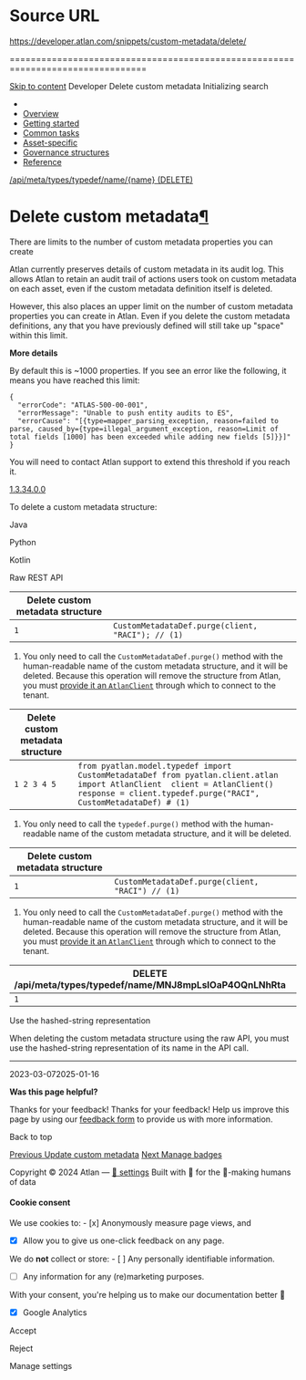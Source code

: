 # Source URL
https://developer.atlan.com/snippets/custom-metadata/delete/

================================================================================

<!--
canonical: https://developer.atlan.com/snippets/custom-metadata/delete/
meta-content-security-policy: object-src 'none'; base-uri 'self'; manifest-src 'self'; media-src 'self';
meta-description: Learn how to delete custom metadata structures in Atlan.
meta-generator: mkdocs-1.6.1, mkdocs-material-9.6.14
meta-og-description: Learn how to delete custom metadata structures in Atlan.
meta-og-image: https://developer.atlan.com/assets/images/social/snippets/custom-metadata/delete.png
meta-og-image-height: 630
meta-og-image-type: image/png
meta-og-image-width: 1200
meta-og-title: Delete custom metadata - Developer
meta-og-type: website
meta-og-url: https://developer.atlan.com/snippets/custom-metadata/delete/
meta-twitter:card: summary_large_image
meta-twitter:description: Learn how to delete custom metadata structures in Atlan.
meta-twitter:image: https://developer.atlan.com/assets/images/social/snippets/custom-metadata/delete.png
meta-twitter:title: Delete custom metadata - Developer
meta-viewport: width=device-width,initial-scale=1
title: Delete custom metadata - Developer
-->

[Skip to content](#delete-custom-metadata) Developer Delete custom metadata Initializing search 

* 
* [Overview](../../..)
* [Getting started](../../../getting-started/)
* [Common tasks](../../)
* [Asset\-specific](../../../patterns/)
* [Governance structures](../../../governance/)
* [Reference](../../../reference/)

[/api/meta/types/typedef/name/{name} (DELETE)](../../../endpoints/#tag:apimetatypestypedefnamename-delete)

Delete custom metadata[¶](#delete-custom-metadata "Permanent link")
===================================================================

There are limits to the number of custom metadata properties you can create

Atlan currently preserves details of custom metadata in its audit log. This allows Atlan to retain an audit trail of actions users took on custom metadata on each asset, even if the custom metadata definition itself is deleted.

However, this also places an upper limit on the number of custom metadata properties you can create in Atlan. Even if you delete the custom metadata definitions, any that you have previously defined will still take up "space" within this limit.

**More details**

By default this is \~1000 properties. If you see an error like the following, it means you have reached this limit:

```
{
  "errorCode": "ATLAS-500-00-001",
  "errorMessage": "Unable to push entity audits to ES",
  "errorCause": "[{type=mapper_parsing_exception, reason=failed to parse, caused_by={type=illegal_argument_exception, reason=Limit of total fields [1000] has been exceeded while adding new fields [5]}}]"
}

```
You will need to contact Atlan support to extend this threshold if you reach it.

[1\.3\.3](https://github.com/atlanhq/atlan-python/releases/tag/1.3.3 "Minimum version")[4\.0\.0](https://github.com/atlanhq/atlan-java/releases/tag/v4.0.0 "Minimum version")

To delete a custom metadata structure:

Java

Python

Kotlin

Raw REST API

| Delete custom metadata structure | |
| --- | --- |
| ``` 1 ``` | ``` CustomMetadataDef.purge(client, "RACI"); // (1)  ``` |

1. You only need to call the `CustomMetadataDef.purge()` method with the human\-readable name of the custom metadata structure, and it will be deleted. Because this operation will remove the structure from Atlan, you must [provide it an `AtlanClient`](../../../sdks/java/#configure-the-sdk) through which to connect to the tenant.

| Delete custom metadata structure | |
| --- | --- |
| ``` 1 2 3 4 5 ``` | ``` from pyatlan.model.typedef import CustomMetadataDef from pyatlan.client.atlan import AtlanClient  client = AtlanClient() response = client.typedef.purge("RACI", CustomMetadataDef) # (1)  ``` |

1. You only need to call the `typedef.purge()` method with the human\-readable name of the custom metadata structure, and it will be deleted.

| Delete custom metadata structure | |
| --- | --- |
| ``` 1 ``` | ``` CustomMetadataDef.purge(client, "RACI") // (1)  ``` |

1. You only need to call the `CustomMetadataDef.purge()` method with the human\-readable name of the custom metadata structure, and it will be deleted. Because this operation will remove the structure from Atlan, you must [provide it an `AtlanClient`](../../../sdks/kotlin/#configure-the-sdk) through which to connect to the tenant.

| DELETE /api/meta/types/typedef/name/MNJ8mpLsIOaP4OQnLNhRta | |
| --- | --- |
| ``` 1 ``` | ```   ``` |

Use the hashed\-string representation

When deleting the custom metadata structure using the raw API, you must use the hashed\-string representation of its name in the API call.

---

2023\-03\-072025\-01\-16

**Was this page helpful?**

Thanks for your feedback! Thanks for your feedback! Help us improve this page by using our [feedback form](https://docs.google.com/forms/d/e/1FAIpQLScfoq7vqEn8S4QvN0ehPp0MRy6WYK5x-okJDqD69lHgoPPWtg/viewform?usp=pp_url&entry.1800719315=/snippets/custom-metadata/delete/) to provide us with more information. 

Back to top

[Previous Update custom metadata](../update/) [Next Manage badges](../badge/) 

Copyright © 2024 Atlan — [🍪 settings](#__consent) 
Built with 💙 for the 🤖\-making humans of data 

#### Cookie consent

We use cookies to: - [x] Anonymously measure page views, and
- [x] Allow you to give us one\-click feedback on any page.

 We do **not** collect or store: - [ ] Any personally identifiable information.
- [ ] Any information for any (re)marketing purposes.

 With your consent, you're helping us to make our documentation better 💙

- [x] Google Analytics

Accept

Reject

Manage settings

